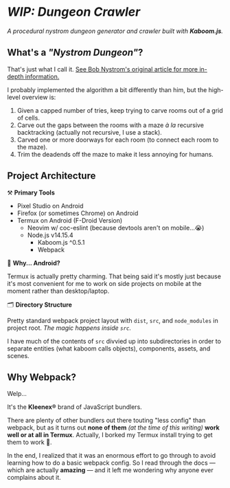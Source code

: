 # *WIP: Dungeon Crawler*

*A procedural nystrom dungeon generator and crawler built with **Kaboom.js**.* 

## What's a *"Nystrom Dungeon"*?

That's just what I call it. [See Bob Nystrom's original article for more in-depth information.](http://journal.stuffwithstuff.com/2014/12/21/rooms-and-mazes/)

I probably implemented the algorithm a bit differently than him, but the high-level overview is:

1. Given a capped number of tries, keep trying to carve rooms out of a grid of cells.
2. Carve out the gaps between the rooms with a maze *à la* recursive backtracking (actually not recursive, I use a stack).
3. Carved one or more doorways for each room (to connect each room to the maze).
4. Trim the deadends off the maze to make it less annoying for humans.

## Project Architecture

⚒️ **Primary Tools**

* Pixel Studio on Android
* Firefox (or sometimes Chrome) on Android
* Termux on Android (F-Droid Version)
    * Neovim w/ coc-eslint (because devtools aren't on mobile...😭)
    * Node.js v14.15.4
        * Kaboom.js ^0.5.1
        * Webpack

📱 **Why... Android?**

Termux is actually pretty charming. That being said it's mostly just because it's most convenient for me to work on side projects on mobile at the moment rather than desktop/laptop.

🗂️ **Directory Structure**

Pretty standard webpack project layout with `dist`, `src`, and `node_modules` in project root. *The magic happens inside `src`.*

I have much of the contents of `src` divvied up into subdirectories in order to separate entities (what kaboom calls objects), components, assets, and scenes.

## Why Webpack?

Welp...

It's the **Kleenex®** brand of JavaScript bundlers. 

There are plenty of other bundlers out there touting "less config" than webpack, but as it turns out **none of them** *(at the time of this writing)* **work well or at all in Termux**. Actually, I borked my Termux install trying to get them to work 😤. 

In the end, I realized that it was an enormous effort to go through to avoid learning how to do a basic webpack config. So I read through the docs — which are actually **amazing** — and it left me wondering why anyone ever complains about it. 
